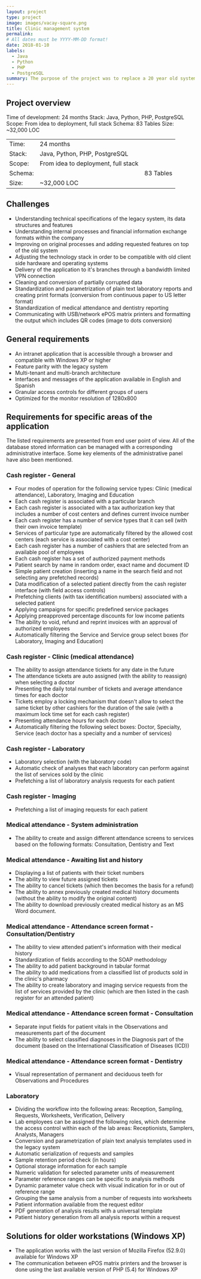 ```yaml
---
layout: project
type: project
image: images/vacay-square.png
title: Clinic management system
permalink: 
# All dates must be YYYY-MM-DD format!
date: 2018-01-10
labels:
  - Java
  - Python
  - PHP
  - PostgreSQL
summary: The purpose of the project was to replace a 20 year old system written for MS DOS for the management of information within the company and its branches.
---
```


## Project overview

Time of development: 24 months
Stack: Java, Python, PHP, PostgreSQL
Scope: From idea to deployment, full stack
Schema: 83 Tables
Size: ~32,000 LOC

<table>
  <tr>
    <td>Time: </td>
    <td>24 months</td>
  </tr>
  <tr>
    <td>Stack: </td>
    <td>Java, Python, PHP, PostgreSQL</td>
  </tr>
  <tr>
    <td>Scope: </td>
    <td>From idea to deployment, full stack</td>
  </tr>
  <tr>
    <td>Schema: <td>
    <td>83 Tables</td>
  </tr>
  <tr>
    <td>Size: </td>
    <td>~32,000 LOC</td>
  </tr>
</table>

## Challenges

- Understanding technical specifications of the legacy system, its data structures and features
- Understanding internal processes and financial information exchange formats within the company
- Improving on original processes and adding requested features on top of the old system
- Adjusting the technology stack in order to be compatible with old client side hardware and operating systems
- Delivery of the application to it's branches through a bandwidth limited VPN connection
- Cleaning and conversion of partially corrupted data
- Standardization and parametrization of plain text laboratory reports and creating print formats (conversion from continuous paper to US letter format)
- Standardization of medical attendance and dentistry reporting
- Communicating with USB/network ePOS matrix printers and formatting the output which includes QR codes (image to dots conversion)

## General requirements

- An intranet application that is accessible through a browser and compatible with Windows XP or higher
- Feature parity with the legacy system
- Multi-tenant and multi-branch architecture
- Interfaces and messages of the application available in English and Spanish
- Granular access controls for different groups of users
- Optimized for the monitor resolution of 1280x800

## Requirements for specific areas of the application

The listed requirements are presented from end user point of view. All of the database stored information can be managed with a corresponding administrative interface. Some key elements of the administrative panel have also been mentioned.

### Cash register - General

- Four modes of operation for the following service types: Clinic (medical attendance), Laboratory, Imaging and Education
- Each cash register is associated with a particular branch
- Each cash register is associated with a tax authorization key that includes a number of cost centers and defines current invoice number
- Each cash register has a number of service types that it can sell (with their own invoice template)
- Services of particular type are automatically filtered by the allowed cost centers (each service is associated with a cost center)
- Each cash register has a number of cashiers that are selected from an available pool of employees
- Each cash register has a set of authorized payment methods
- Patient search by name in random order, exact name and document ID
- Simple patient creation (inserting a name in the search field and not selecting any prefetched records)
- Data modification of a selected patient directly from the cash register interface (with field access controls)
- Prefetching clients (with tax identification numbers) associated with a selected patient
- Applying campaigns for specific predefined service packages
- Applying preapproved percentage discounts for low income patients
- The ability to void, refund and reprint invoices with an approval of authorized employees
- Automatically filtering the Service and Service group select boxes (for Laboratory, Imaging and Education)

### Cash register - Clinic (medical attendance)

- The ability to assign attendance tickets for any date in the future
- The attendance tickets are auto assigned (with the ability to reassign) when selecting a doctor
- Presenting the daily total number of tickets and average attendance times for each doctor
- Tickets employ a locking mechanism that doesn't allow to select the same ticket by other cashiers for the duration of the sale (with a maximum lock time set for each cash register)
- Presenting attendance hours for each doctor
- Automatically filtering the following select boxes: Doctor, Specialty, Service (each doctor has a specialty and a number of services)

### Cash register - Laboratory

- Laboratory selection (with the laboratory code)
- Automatic check of analyses that each laboratory can perform against the list of services sold by the clinic
- Prefetching a list of laboratory analysis requests for each patient

### Cash register - Imaging

- Prefetching a list of imaging requests for each patient

### Medical attendance - System administration

- The ability to create and assign different attendance screens to services based on the following formats: Consultation, Dentistry and Text

### Medical attendance - Awaiting list and history

- Displaying a list of patients with their ticket numbers
- The ability to view future assigned tickets
- The ability to cancel tickets (which then becomes the basis for a refund)
- The ability to annex previously created medical history documents (without the ability to modify the original content)
- The ability to download previously created medical history as an MS Word document.

### Medical attendance - Attendance screen format - Consultation/Dentistry

- The ability to view attended patient's information with their medical history
- Standardization of fields according to the SOAP methodology
- The ability to add patient background in tabular format
- The ability to add medications from a classified list of products sold in the clinic's pharmacy
- The ability to create laboratory and imaging service requests from the list of services provided by the clinic (which are then listed in the cash register for an attended patient)

### Medical attendance - Attendance screen format - Consultation

- Separate input fields for patient vitals in the Observations and measurements part of the document
- The ability to select classified diagnoses in the Diagnosis part of the document (based on the International Classification of Diseases (ICD))

### Medical attendance - Attendance screen format - Dentistry 

- Visual representation of permanent and deciduous teeth for Observations and Procedures

### Laboratory 

- Dividing the workflow into the following areas: Reception, Sampling, Requests, Worksheets, Verification, Delivery
- Lab employees can be assigned the following roles, which determine the access control within each of the lab areas: Receptionists, Samplers, Analysts, Managers
- Conversion and parametrization of plain text analysis templates used in the legacy system
- Automatic serialization of requests and samples
- Sample retention period check (in hours)
- Optional storage information for each sample
- Numeric validation for selected parameter units of measurement
- Parameter reference ranges can be specific to analysis methods
- Dynamic parameter value check with visual indication for in or out of reference range
- Grouping the same analysis from a number of requests into worksheets
- Patient information available from the request editor
- PDF generation of analysis results with a universal template
- Patient history generation from all analysis reports within a request

## Solutions for older workstations (Windows XP)

- The application works with the last version of Mozilla Firefox (52.9.0) available for Windows XP
- The communication between ePOS matrix printers and the browser is done using the last available version of PHP (5.4) for Windows XP
